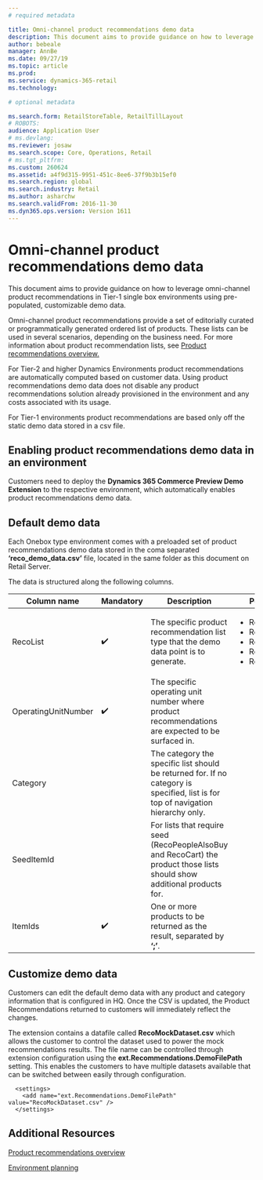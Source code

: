 ```yaml
---
# required metadata

title: Omni-channel product recommendations demo data
description: This document aims to provide guidance on how to leverage omni-channel product recommendations in Tier-1 single box environments using pre-populated, customizable demo data.
author: bebeale
manager: AnnBe
ms.date: 09/27/19
ms.topic: article
ms.prod: 
ms.service: dynamics-365-retail
ms.technology: 

# optional metadata

ms.search.form: RetailStoreTable, RetailTillLayout
# ROBOTS: 
audience: Application User
# ms.devlang: 
ms.reviewer: josaw
ms.search.scope: Core, Operations, Retail
# ms.tgt_pltfrm: 
ms.custom: 260624
ms.assetid: a4f9d315-9951-451c-8ee6-37f9b3b15ef0
ms.search.region: global
ms.search.industry: Retail
ms.author: asharchw
ms.search.validFrom: 2016-11-30
ms.dyn365.ops.version: Version 1611
---
```


# Omni-channel product recommendations demo data
This document aims to provide guidance on how to leverage omni-channel product recommendations in Tier-1 single box environments using pre-populated, customizable demo data.

Omni-channel product recommendations provide a set of editorially curated or programmatically generated ordered list of products. These lists can be used in several scenarios, depending on the business need. For more information about product recommendation lists, see [Product recommendations overview.](product-recommendations-overview.md)

For Tier-2 and higher Dynamics Environments product recommendations are automatically computed based on customer data. Using product recommendations demo data does not disable any product recommendations solution already provisioned in the environment and any costs associated with its usage.

For Tier-1 environments product recommendations are based only off the static demo data stored in a csv file.

## Enabling product recommendations demo data in an environment
Customers need to deploy the **Dynamics 365 Commerce Preview Demo Extension** to the respective environment, which automatically enables product recommendations demo data.

## Default demo data
Each Onebox type environment comes with a preloaded set of product recommendations demo data stored in the coma separated **‘reco_demo_data.csv’** file, located in the same folder as this document on Retail Server.

The data is structured along the following columns.

| Column name         | Mandatory          | Description                                                                                                                                 | Possible Values                                                              |
|---------------------|--------------------|---------------------------------------------------------------------------------------------------------------------------------------------|------------------------------------------------------------------------------|
| RecoList            | :heavy_check_mark: | The specific product   recommendation list type that the demo data point is to generate.                                                    | <ul><li>RecoBestSelling</li><li>RecoNew</li><li>RecoTrending</li><li>RecoCart</li><li>RecoPeopleAlsoBuy</li></ul> |
| OperatingUnitNumber | :heavy_check_mark: | The specific   operating unit number where product recommendations are expected to be   surfaced in.                                        |                                                                              |
| Category            |                    |    The category the   specific list should be returned for. If no category is specified, list is   for top of navigation hierarchy only.    |                                                                              |
| SeedItemId          |                    |    For lists that   require seed (RecoPeopleAlsoBuy and RecoCart) the product those lists should   show additional products for.            |                                                                              |
| ItemIds             | :heavy_check_mark: | One or more products   to be returned as the result, separated by **‘;’**.                                                                  |                                                                              |

## Customize demo data
Customers can edit the default demo data with any product and category information that is configured in HQ. Once the CSV is updated, the Product Recommendations returned to customers will immediately reflect the changes.

The extension contains a datafile called **RecoMockDataset.csv** which allows the customer to control the dataset used to power the mock recommendations results. The file name can be controlled through extension configuration using the **ext.Recommendations.DemoFilePath** setting. This enables the customers to have multiple datasets available that can be switched between easily through configuration.


```
  <settings>
    <add name="ext.Recommendations.DemoFilePath" value="RecoMockDataset.csv" />
  </settings>
```

## Additional Resources

[Product recommendations overview](product-recommendations-overview.md)

[Environment planning](environment-planning.md)
